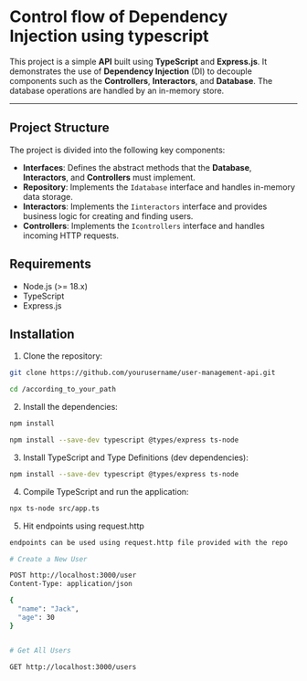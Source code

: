 # Control flow of Dependency Injection using typescript

This project is a simple **API** built using **TypeScript** and **Express.js**. It demonstrates the use of **Dependency Injection** (DI) to decouple components such as the **Controllers**, **Interactors**, and **Database**. The database operations are handled by an in-memory store.

---

## Project Structure

The project is divided into the following key components:

- **Interfaces**: Defines the abstract methods that the **Database**, **Interactors**, and **Controllers** must implement.
- **Repository**: Implements the `Idatabase` interface and handles in-memory data storage.
- **Interactors**: Implements the `Iinteractors` interface and provides business logic for creating and finding users.
- **Controllers**: Implements the `Icontrollers` interface and handles incoming HTTP requests.

## Requirements

- Node.js (>= 18.x)
- TypeScript
- Express.js

## Installation

1. Clone the repository:

```bash
git clone https://github.com/yourusername/user-management-api.git

cd /according_to_your_path
```

2. Install the dependencies:
```bash
npm install

npm install --save-dev typescript @types/express ts-node
```
3. Install TypeScript and Type Definitions (dev dependencies):
```bash
npm install --save-dev typescript @types/express ts-node
```
4. Compile TypeScript and run the application:
```bash
npx ts-node src/app.ts
```
5. Hit endpoints using request.http
```bash
endpoints can be used using request.http file provided with the repo

# Create a New User

POST http://localhost:3000/user
Content-Type: application/json

{
  "name": "Jack",
  "age": 30
}


# Get All Users

GET http://localhost:3000/users


```